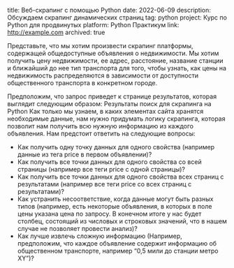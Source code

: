 ﻿title: Веб-скрапинг с помощью Python
date: 2022-06-09
description: Обсуждаем скрапинг динамических страниц
tag: python
project: Курс по Python для продвинутых
platform: Python Практикум
link: http://example.com
archived: true

Представьте, что мы хотим произвести скрапинг платформы, содержащей общедоступные объявления о недвижимости. Мы хотим получить цену недвижимости, ее адрес, расстояние, название станции и ближайший до нее тип транспорта для того, чтобы узнать, как цены на недвижимость распределяются в зависимости от доступности общественного транспорта в конкретном городе.

Предположим, что запрос приведет к странице результатов, которая выглядит следующим образом:
Результаты поиск для скрапинга на Python
Как только мы узнаем, в каких элементах сайта хранятся необходимые данные, нам нужно придумать логику скрапинга, которая позволит нам получить всю нужную информацию из каждого объявления.
Нам предстоит ответить на следующие вопросы:

* Как получить одну точку данных для одного свойства (например данные из тега price в первом объявлении)?
* Как получить все точки данных для одного свойства со всей страницы (например все теги price с одной страницы)?
* Как получить все точки данных для одного свойства всех страниц с результатами (например все теги price со всех страниц с результатами)?
* Как устранить несоответствие, когда данные могут быть разных типов (например, есть некоторые объявления, в которых в поле цены указана цена по запросу. В конечном итоге у нас будет столбец, состоящий из числовых и строковых значений, что в нашем случае не позволяет провести анализ)?
* Как лучше извлечь сложную информацию (Например, предположим, что каждое объявление содержит информацию об общественном транспорте, например “0,5 мили до станции метро XY”)?
